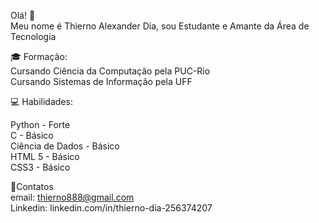 Olá! 👋 <br />
Meu nome é Thierno Alexander Dia, sou Estudante e Amante da Área de Tecnologia <br />

:mortar_board: Formação: <br />
Cursando Ciência da Computação pela PUC-Rio  <br />
Cursando Sistemas de Informação pela UFF <br />

:computer: Habilidades:

Python - Forte  <br />
C - Básico  <br />
Ciência de Dados - Básico  <br />
HTML 5 - Básico <br />
CSS3 - Básico <br />


📩Contatos <br />
email: thierno888@gmail.com <br />
Linkedin: linkedin.com/in/thierno-dia-256374207 <br />
